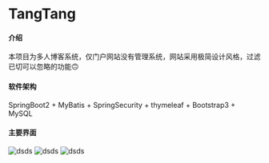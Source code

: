 # TangTang

#### 介绍
本项目为多人博客系统，仅门户网站没有管理系统，网站采用极简设计风格，过滤已切可以忽略的功能🙃

#### 软件架构
SpringBoot2 + MyBatis + SpringSecurity + thymeleaf + Bootstrap3 + MySQL


#### 主要界面

![dsds](https://images.gitee.com/uploads/images/2020/0606/202456_e8355c60_1998317.png)
![dsds](https://images.gitee.com/uploads/images/2020/0606/202524_04873f38_1998317.png)
![dsds](https://images.gitee.com/uploads/images/2020/0606/202532_3ed52c28_1998317.png)